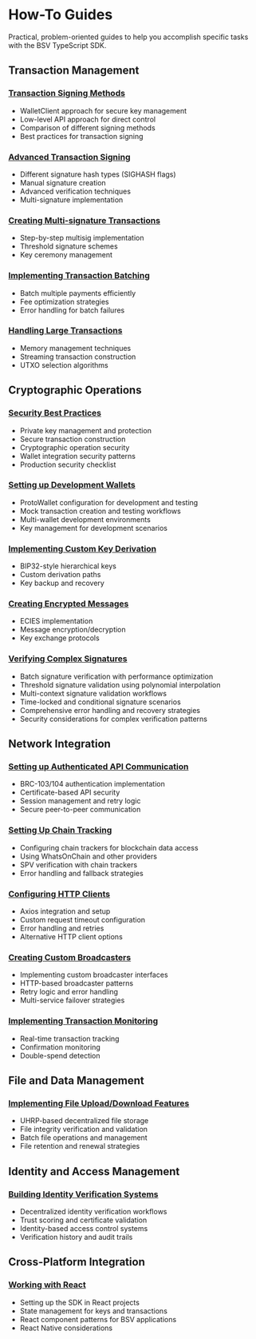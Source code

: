 # How-To Guides

Practical, problem-oriented guides to help you accomplish specific tasks with the BSV TypeScript SDK.

## Transaction Management

### [Transaction Signing Methods](./transaction-signing-methods.md)
- WalletClient approach for secure key management
- Low-level API approach for direct control
- Comparison of different signing methods
- Best practices for transaction signing

### [Advanced Transaction Signing](./advanced-transaction-signing.md)
- Different signature hash types (SIGHASH flags)
- Manual signature creation
- Advanced verification techniques
- Multi-signature implementation

### [Creating Multi-signature Transactions](./multisig-transactions.md)
- Step-by-step multisig implementation
- Threshold signature schemes
- Key ceremony management

### [Implementing Transaction Batching](./transaction-batching.md)
- Batch multiple payments efficiently
- Fee optimization strategies
- Error handling for batch failures

### [Handling Large Transactions](./large-transactions.md)
- Memory management techniques
- Streaming transaction construction
- UTXO selection algorithms

## Cryptographic Operations

### [Security Best Practices](./security-best-practices.md)
- Private key management and protection
- Secure transaction construction
- Cryptographic operation security
- Wallet integration security patterns
- Production security checklist

### [Setting up Development Wallets](./development-wallet-setup.md)
- ProtoWallet configuration for development and testing
- Mock transaction creation and testing workflows
- Multi-wallet development environments
- Key management for development scenarios

### [Implementing Custom Key Derivation](./custom-key-derivation.md)
- BIP32-style hierarchical keys
- Custom derivation paths
- Key backup and recovery

### [Creating Encrypted Messages](./encrypted-messages.md)
- ECIES implementation
- Message encryption/decryption
- Key exchange protocols

### [Verifying Complex Signatures](./complex-signatures.md)
- Batch signature verification with performance optimization
- Threshold signature validation using polynomial interpolation
- Multi-context signature validation workflows
- Time-locked and conditional signature scenarios
- Comprehensive error handling and recovery strategies
- Security considerations for complex verification patterns

## Network Integration

### [Setting up Authenticated API Communication](./authenticated-api-communication.md)
- BRC-103/104 authentication implementation
- Certificate-based API security
- Session management and retry logic
- Secure peer-to-peer communication

### [Setting Up Chain Tracking](./chain-tracking.md)
- Configuring chain trackers for blockchain data access
- Using WhatsOnChain and other providers
- SPV verification with chain trackers
- Error handling and fallback strategies

### [Configuring HTTP Clients](./http-client-configuration.md)
- Axios integration and setup
- Custom request timeout configuration
- Error handling and retries
- Alternative HTTP client options

### [Creating Custom Broadcasters](./custom-broadcasters.md)
- Implementing custom broadcaster interfaces
- HTTP-based broadcaster patterns
- Retry logic and error handling
- Multi-service failover strategies

### [Implementing Transaction Monitoring](./transaction-monitoring.md)
- Real-time transaction tracking
- Confirmation monitoring
- Double-spend detection

## File and Data Management

### [Implementing File Upload/Download Features](./file-upload-download.md)
- UHRP-based decentralized file storage
- File integrity verification and validation
- Batch file operations and management
- File retention and renewal strategies

## Identity and Access Management

### [Building Identity Verification Systems](./identity-verification-systems.md)
- Decentralized identity verification workflows
- Trust scoring and certificate validation
- Identity-based access control systems
- Verification history and audit trails

## Cross-Platform Integration

### [Working with React](./react-integration.md)
- Setting up the SDK in React projects
- State management for keys and transactions
- React component patterns for BSV applications
- React Native considerations
